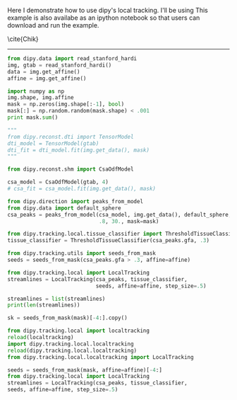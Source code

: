 
Here I demonstrate how to use dipy's local tracking. I'll be using 
This example is also availabe as an ipython notebook so that users can download and run the example.

\cite{Chik}
****

``` python
from dipy.data import read_stanford_hardi
img, gtab = read_stanford_hardi()
data = img.get_affine()
affine = img.get_affine()
```


```python
import numpy as np
img.shape, img.affine
mask = np.zeros(img.shape[:-1], bool)
mask[:] = np.random.random(mask.shape) < .001
print mask.sum()
```

```python
"""
from dipy.reconst.dti import TensorModel
dti_model = TensorModel(gtab)
dti_fit = dti_model.fit(img.get_data(), mask)
"""
```


```python
from dipy.reconst.shm import CsaOdfModel

csa_model = CsaOdfModel(gtab, 4)
# csa_fit = csa_model.fit(img.get_data(), mask)
```


```python
from dipy.direction import peaks_from_model
from dipy.data import default_sphere
csa_peaks = peaks_from_model(csa_model, img.get_data(), default_sphere,
                             .8, 30., mask=mask)
```


```python
from dipy.tracking.local.tissue_classifier import ThresholdTissueClassifier
tissue_classifier = ThresholdTissueClassifier(csa_peaks.gfa, .3)
```


```python
from dipy.tracking.utils import seeds_from_mask
seeds = seeds_from_mask(csa_peaks.gfa > .3, affine=affine)
```


```python
from dipy.tracking.local import LocalTracking
streamlines = LocalTracking(csa_peaks, tissue_classifier,
                            seeds, affine=affine, step_size=.5)
```


```python
streamlines = list(streamlines)
print(len(streamlines))
```


```python
sk = seeds_from_mask(mask)[-4:].copy()
```


```python
from dipy.tracking.local import localtracking
reload(localtracking)
import dipy.tracking.local.localtracking
reload(dipy.tracking.local.localtracking)
from dipy.tracking.local.localtracking import LocalTracking
```


```python
seeds = seeds_from_mask(mask, affine=affine)[-4:]
from dipy.tracking.local import LocalTracking
streamlines = LocalTracking(csa_peaks, tissue_classifier,
seeds, affine=affine, step_size=.5)
```

